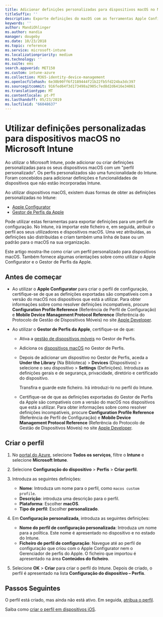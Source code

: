 ```yaml
---
title: Adicionar definições personalizadas para dispositivos macOS no Microsoft Intune – Azure | Microsoft Docs
titleSuffix: ''
description: Exporte definições do macOS com as ferramentas Apple Configurator ou Gestor de Perfis da Apple e, em seguida, importe estas definições para o Microsoft Intune. Estas definições podem criar, utilizar e controlar definições personalizadas e funcionalidades em dispositivos macOS. Em seguida, este perfil personalizado pode ser atribuído ou distribuído pelos dispositivos macOS na sua organização, para criar uma linha de base ou um padrão.
keywords: ''
author: MandiOhlinger
ms.author: mandia
manager: dougeby
ms.date: 10/23/2018
ms.topic: reference
ms.service: microsoft-intune
ms.localizationpriority: medium
ms.technology: ''
ms.suite: ems
search.appverid: MET150
ms.custom: intune-azure
ms.collection: M365-identity-device-management
ms.openlocfilehash: 6e30b90ff6f2189444f21b22fb5fd224ba3dc397
ms.sourcegitcommit: 916fed64f3d173498a2905c7ed8d2d6416e34061
ms.translationtype: MT
ms.contentlocale: pt-PT
ms.lasthandoff: 05/23/2019
ms.locfileid: "66048637"
---
```

# <a name="use-custom-settings-for-macos-devices-in-microsoft-intune"></a>Utilizar definições personalizadas para dispositivos macOS no Microsoft Intune

Ao utilizar o Microsoft Intune, pode adicionar ou criar definições personalizadas para os seus dispositivos macOS com um "perfil personalizado". Os perfis personalizados são uma funcionalidade do Intune. Foram concebidos para adicionar definições e funcionalidades de dispositivos que não estão incorporadas Intune.

Ao utilizar dispositivos macOS, existem duas formas de obter as definições personalizadas no Intune:

- [Apple Configurator](https://itunes.apple.com/app/apple-configurator-2/id1037126344?mt=12)
- [Gestor de Perfis da Apple](https://support.apple.com/profile-manager)

Pode utilizar estas ferramentas para exportar definições para um perfil de configuração. No Intune, irá importar este ficheiro e, em seguida, atribuir o perfil aos seus utilizadores e dispositivos macOS. Uma vez atribuídas, as definições são distribuídas e criam também uma linha de base ou um padrão para o macOS na sua organização.

Este artigo mostra-lhe como criar um perfil personalizado para dispositivos macOS. Também fornece algumas orientações sobre como utilizar o Apple Configurator e o Gestor de Perfis da Apple.

## <a name="before-you-begin"></a>Antes de começar

- Ao utilizar o **Apple Configurator** para criar o perfil de configuração, certifique-se de que as definições exportadas são compatíveis com a versão do macOS nos dispositivos que está a utilizar. Para obter informações sobre como resolver definições incompatíveis, procure **Configuration Profile Reference** (Referência de Perfil de Configuração) e **Mobile Device Management Protocol Reference** (Referência do Protocolo de Gestão de Dispositivos Móveis) no site [Apple Developer](https://developer.apple.com/).

- Ao utilizar o **Gestor de Perfis da Apple**, certifique-se de que:

  - Ativa a [gestão de dispositivos móveis](https://help.apple.com/serverapp/mac/5.7/#/apd05B9B761-D390-4A75-9251-E9AD29A61D0C) no Gestor de Perfis.
  - Adiciona os [dispositivos macOS](https://help.apple.com/profilemanager/mac/5.7/#/pm9onzap1984) no Gestor de Perfis.
  - Depois de adicionar um dispositivo no Gestor de Perfis, aceda a **Under the Library** (Na Biblioteca) > **Devices** (Dispositivos) > selecione o seu dispositivo > **Settings** (Definições). Introduza as definições gerais e de segurança, privacidade, diretório e certificado do dispositivo.

    Transfira e guarde este ficheiro. Irá introduzi-lo no perfil do Intune. 

  - Certifique-se de que as definições exportadas do Gestor de Perfis da Apple são compatíveis com a versão do macOS nos dispositivos que está a utilizar. Para obter informações sobre como resolver definições incompatíveis, procure **Configuration Profile Reference** (Referência de Perfil de Configuração) e **Mobile Device Management Protocol Reference** (Referência do Protocolo de Gestão de Dispositivos Móveis) no site [Apple Developer](https://developer.apple.com/).

## <a name="create-the-profile"></a>Criar o perfil

1. No [portal do Azure](https://portal.azure.com), selecione **Todos os serviços**, filtre o **Intune** e selecione **Microsoft Intune**.
2. Selecione **Configuração do dispositivo** > **Perfis** > **Criar perfil**.
3. Introduza as seguintes definições:

    - **Nome**: Introduza um nome para o perfil, como `macos custom profile`.
    - **Descrição**: introduza uma descrição para o perfil.
    - **Plataforma**: Escolher **macOS**.
    - **Tipo de perfil**: Escolher **personalizado**.

4. Em **Configuração personalizada**, introduza as seguintes definições:

    - **Nome do perfil de configuração personalizada**: Introduza um nome para a política. Este nome é apresentado no dispositivo e no estado do Intune.
    - **Ficheiro de perfil de configuração**: Navegue até ao perfil de configuração que criou com o Apple Configurator nem o Gerenciador de perfis do Apple. O ficheiro que importou é apresentado na área **Conteúdos do ficheiro**.

5. Selecione **OK** > **Criar** para criar o perfil do Intune. Depois de criado, o perfil é apresentado na lista **Configuração do dispositivo – Perfis**.

## <a name="next-steps"></a>Passos Seguintes

O perfil está criado, mas ainda não está ativo. Em seguida, [atribua o perfil](device-profile-assign.md).

Saiba como [criar o perfil em dispositivos iOS](custom-settings-ios.md).

